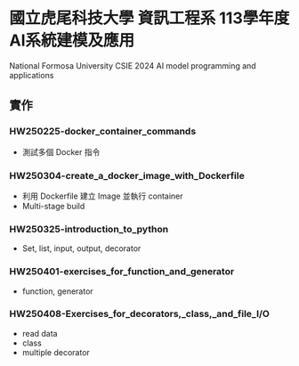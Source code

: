 # 國立虎尾科技大學 資訊工程系 113學年度 AI系統建模及應用
National Formosa University CSIE 2024 AI model programming and applications

## 實作
### HW250225-docker_container_commands
* 測試多個 Docker 指令

### HW250304-create_a_docker_image_with_Dockerfile
* 利用 Dockerfile 建立 Image 並執行 container
* Multi-stage build

### HW250325-introduction_to_python
* Set, list, input, output, decorator

### HW250401-exercises_for_function_and_generator
* function, generator

### HW250408-Exercises_for_decorators,_class,_and_file_I/O
* read data
* class
* multiple decorator